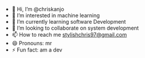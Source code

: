 - 👋 Hi, I’m @chriskanjo
- 👀 I’m interested in machine learning
- 🌱 I’m currently learning software Development
- 💞️ I’m looking to collaborate on system development
- 📫 How to reach me stylishchris97@gmail.com
- 😄 Pronouns: mr
- ⚡ Fun fact: am a dev

<!---
chriskanjo/chriskanjo is a ✨ special ✨ repository because its `README.md` (this file) appears on your GitHub profile.
You can click the Preview link to take a look at your changes.
--->
